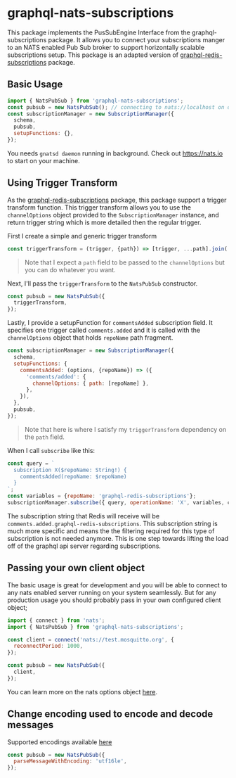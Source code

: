 # graphql-nats-subscriptions

This package implements the PusSubEngine Interface from the graphql-subscriptions package. 
It allows you to connect your subscriptions manger to an NATS enabled Pub Sub broker to support 
horizontally scalable subscriptions setup.
This package is an adapted version of [graphql-redis-subscriptions](https://github.com/davidyaha/graphql-redis-subscriptions) package.
   
   
## Basic Usage

```javascript
import { NatsPubSub } from 'graphql-nats-subscriptions';
const pubsub = new NatsPubSub(); // connecting to nats://localhost on default
const subscriptionManager = new SubscriptionManager({
  schema,
  pubsub,
  setupFunctions: {},
});
```

You needs `gnatsd daemon` running in background. Check out https://nats.io to start on your machine. 
## Using Trigger Transform

As the [graphql-redis-subscriptions](https://github.com/davidyaha/graphql-redis-subscriptions) package, this package support
a trigger transform function. This trigger transform allows you to use the `channelOptions` object provided to the `SubscriptionManager`
instance, and return trigger string which is more detailed then the regular trigger. 

First I create a simple and generic trigger transform 
```javascript
const triggerTransform = (trigger, {path}) => [trigger, ...path].join('.');
```
> Note that I expect a `path` field to be passed to the `channelOptions` but you can do whatever you want.

Next, I'll pass the `triggerTransform` to the `NatsPubSub` constructor.
```javascript
const pubsub = new NatsPubSub({
  triggerTransform,
});
```
Lastly, I provide a setupFunction for `commentsAdded` subscription field.
It specifies one trigger called `comments.added` and it is called with the `channelOptions` object that holds `repoName` path fragment.
```javascript
const subscriptionManager = new SubscriptionManager({
  schema,
  setupFunctions: {
    commentsAdded: (options, {repoName}) => ({
      'comments/added': {
        channelOptions: { path: [repoName] },
      },
    }),
  },
  pubsub,
});
```
> Note that here is where I satisfy my `triggerTransform` dependency on the `path` field.

When I call `subscribe` like this:
```javascript
const query = `
  subscription X($repoName: String!) {
    commentsAdded(repoName: $repoName)
  }
`;
const variables = {repoName: 'graphql-redis-subscriptions'};
subscriptionManager.subscribe({ query, operationName: 'X', variables, callback });
```

The subscription string that Redis will receive will be `comments.added.graphql-redis-subscriptions`.
This subscription string is much more specific and means the the filtering required for this type of subscription is not needed anymore.
This is one step towards lifting the load off of the graphql api server regarding subscriptions.

## Passing your own client object

The basic usage is great for development and you will be able to connect to any nats enabled server running on your system seamlessly.
But for any production usage you should probably pass in your own configured client object;
 
```javascript
import { connect } from 'nats';
import { NatsPubSub } from 'graphql-nats-subscriptions';

const client = connect('nats://test.mosquitto.org', {
  reconnectPeriod: 1000,
});

const pubsub = new NatsPubSub({
  client,
});
```

You can learn more on the nats options object [here](https://github.com/nats-io/node-nats).


## Change encoding used to encode and decode messages

Supported encodings available [here](https://nodejs.org/api/buffer.html#buffer_buffers_and_character_encodings) 

```javascript
const pubsub = new NatsPubSub({
  parseMessageWithEncoding: 'utf16le',
});
```
